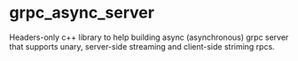 # grpc_async_server
Headers-only c++ library to help building async (asynchronous) grpc server that supports unary,
server-side streaming and client-side striming rpcs.



